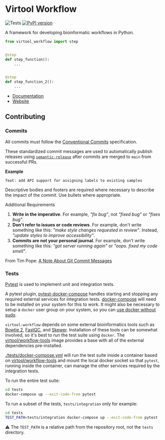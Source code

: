 # Virtool Workflow

![Tests](https://github.com/virtool/virtool-workflow/workflows/ci/badge.svg?branch=main)
[![PyPI version](https://badge.fury.io/py/virtool-workflow.svg)](https://badge.fury.io/py/virtool-workflow)

A framework for developing bioinformatic workflows in Python.

```python
from virtool_workflow import step


@step
def step_function():
    ...


@step
def step_function_2():
    ...
```

- [Documentation](https://workflow.virtool.ca)
- [Website](https://www.virtool.ca/)

## Contributing

### Commits

All commits must follow the [Conventional Commits](https://www.conventionalcommits.org/en/v1.0.0) specification.

These standardized commit messages are used to automatically publish releases using [`semantic-release`](https://semantic-release.gitbook.io/semantic-release)
after commits are merged to `main` from successful PRs.

**Example**

```text
feat: add API support for assigning labels to existing samples
```

Descriptive bodies and footers are required where necessary to describe the impact of the commit. Use bullets where appropriate.

Additional Requirements

1. **Write in the imperative**. For example, _"fix bug"_, not _"fixed bug"_ or _"fixes bug"_.
2. **Don't refer to issues or code reviews**. For example, don't write something like this: _"make style changes requested in review"_.
   Instead, _"update styles to improve accessibility"_.
3. **Commits are not your personal journal**. For example, don't write something like this: _"got server running again"_
   or _"oops. fixed my code smell"_.

From Tim Pope: [A Note About Git Commit Messages](https://tbaggery.com/2008/04/19/a-note-about-git-commit-messages.html)

### Tests

[Pytest](https://docs.pytest.org/en/7.1.x/ "Pytest") is used to implement unit
and integration tests.

A pytest plugin,
[pytest-docker-compose](https://github.com/pytest-docker-compose/pytest-docker-compose)
handles starting and stopping any required external services for integration
tests. [docker-compose](https://docs.docker.com/compose/) will need to be
installed on your system for this to work. It might also be necessary to setup a
`docker` user group on your system, so you can [use docker without
sudo](https://linoxide.com/use-docker-without-sudo-ubuntu/).

`virtool-workflow` depends on some external bioinformatics tools such as [Bowtie
2](http://bowtie-bio.sourceforge.net/bowtie2/index.shtml),
[FastQC](https://www.bioinformatics.babraham.ac.uk/projects/fastqc/), and
[Skewer](https://github.com/relipmoc/skewer). Installation of these tools can be
somewhat involved, so it's best to run the test suite using `docker`. The
[virtool/workflow-tools](https://github.com/virtool/workflow-tools) image
provides a base with all of the external dependencies pre-installed.

[./tests/docker-compose.yml](.devcontainer/docker-compose.yml) will run the test suite
inside a container based on
[virtool/workflow-tools](https://github.com/virtool/workflow-tools) and mount
the local docker socket so that `pytest`, running inside the container, can
manage the other services required by the integration tests.

To run the entire test suite:

```sh
cd tests
docker-compose up --exit-code-from pytest
```

To run a subset of the tests, `tests/integration` only for example:

```sh
cd tests
TEST_PATH=tests/integration docker-compose up --exit-code-from pytest
```

:warning: The `TEST_PATH` is a relative path from the repository root, not the `tests` directory.

